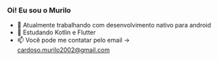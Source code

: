 ### Oi! Eu sou o Murilo

- 🔭 Atualmente trabalhando com desenvolvimento nativo para android  
- 🌱 Estudando Kotlin e Flutter
- 📫 Você pode me contatar pelo email -> cardoso.murilo2002@gmail.com

